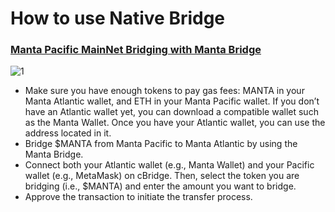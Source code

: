 # How to use Native Bridge

### [Manta Pacific MainNet Bridging with Manta Bridge​](https://docs.manta.network/docs/manta-atlantic/Bridge#bridging-with-manta-bridge "Direct link to Bridging with Manta Bridge")

![1](https://miro.medium.com/v2/resize:fit:1400/format:webp/1*AGkx1AbxMzhe7McGqHNICw.png)

- Make sure you have enough tokens to pay gas fees: MANTA in your Manta Atlantic wallet, and ETH in your Manta Pacific wallet. If you don’t have an Atlantic wallet yet, you can download a compatible wallet such as the Manta Wallet. Once you have your Atlantic wallet, you can use the address located in it.
- Bridge $MANTA from Manta Pacific to Manta Atlantic by using the Manta Bridge.
- Connect both your Atlantic wallet (e.g., Manta Wallet) and your Pacific wallet (e.g., MetaMask) on cBridge. Then, select the token you are bridging (i.e., $MANTA) and enter the amount you want to bridge.
- Approve the transaction to initiate the transfer process.